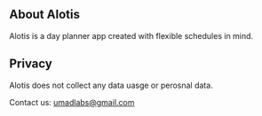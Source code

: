 ## About Alotis

Alotis is a day planner app created with flexible schedules in mind.

## Privacy

Alotis does not collect any data uasge or perosnal data.

Contact us: umadlabs@gmail.com
